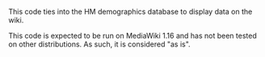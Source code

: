This code ties into the HM demographics database to display data on the wiki.

This code is expected to be run on MediaWiki 1.16 and has not been tested on other distributions. As such, it is considered "as is".
